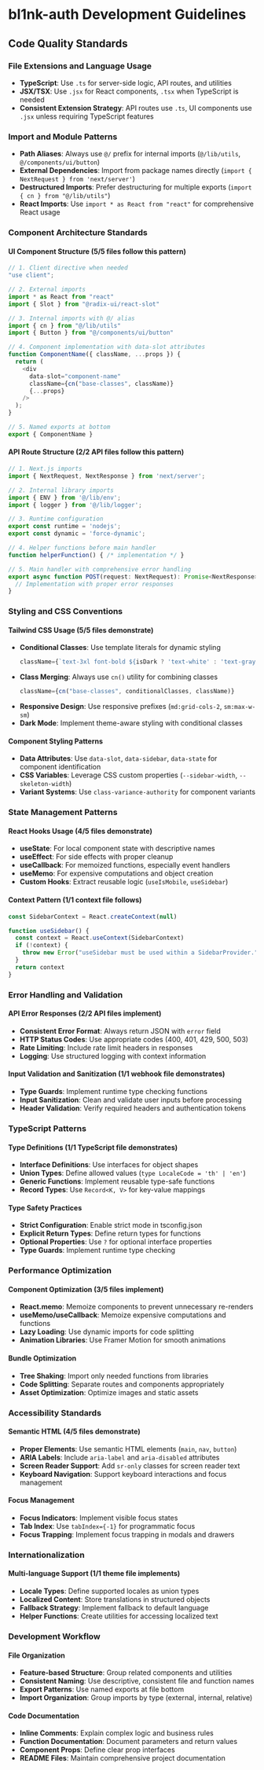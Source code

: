 # bl1nk-auth Development Guidelines

## Code Quality Standards

### File Extensions and Language Usage
- **TypeScript**: Use `.ts` for server-side logic, API routes, and utilities
- **JSX/TSX**: Use `.jsx` for React components, `.tsx` when TypeScript is needed
- **Consistent Extension Strategy**: API routes use `.ts`, UI components use `.jsx` unless requiring TypeScript features

### Import and Module Patterns
- **Path Aliases**: Always use `@/` prefix for internal imports (`@/lib/utils`, `@/components/ui/button`)
- **External Dependencies**: Import from package names directly (`import { NextRequest } from 'next/server'`)
- **Destructured Imports**: Prefer destructuring for multiple exports (`import { cn } from "@/lib/utils"`)
- **React Imports**: Use `import * as React from "react"` for comprehensive React usage

### Component Architecture Standards

#### UI Component Structure (5/5 files follow this pattern)
```javascript
// 1. Client directive when needed
"use client";

// 2. External imports
import * as React from "react"
import { Slot } from "@radix-ui/react-slot"

// 3. Internal imports with @/ alias
import { cn } from "@/lib/utils"
import { Button } from "@/components/ui/button"

// 4. Component implementation with data-slot attributes
function ComponentName({ className, ...props }) {
  return (
    <div
      data-slot="component-name"
      className={cn("base-classes", className)}
      {...props}
    />
  );
}

// 5. Named exports at bottom
export { ComponentName }
```

#### API Route Structure (2/2 API files follow this pattern)
```typescript
// 1. Next.js imports
import { NextRequest, NextResponse } from 'next/server';

// 2. Internal library imports
import { ENV } from '@/lib/env';
import { logger } from '@/lib/logger';

// 3. Runtime configuration
export const runtime = 'nodejs';
export const dynamic = 'force-dynamic';

// 4. Helper functions before main handler
function helperFunction() { /* implementation */ }

// 5. Main handler with comprehensive error handling
export async function POST(request: NextRequest): Promise<NextResponse> {
  // Implementation with proper error responses
}
```

### Styling and CSS Conventions

#### Tailwind CSS Usage (5/5 files demonstrate)
- **Conditional Classes**: Use template literals for dynamic styling
  ```javascript
  className={`text-3xl font-bold ${isDark ? 'text-white' : 'text-gray-900'}`}
  ```
- **Class Merging**: Always use `cn()` utility for combining classes
  ```javascript
  className={cn("base-classes", conditionalClasses, className)}
  ```
- **Responsive Design**: Use responsive prefixes (`md:grid-cols-2`, `sm:max-w-sm`)
- **Dark Mode**: Implement theme-aware styling with conditional classes

#### Component Styling Patterns
- **Data Attributes**: Use `data-slot`, `data-sidebar`, `data-state` for component identification
- **CSS Variables**: Leverage CSS custom properties (`--sidebar-width`, `--skeleton-width`)
- **Variant Systems**: Use `class-variance-authority` for component variants

### State Management Patterns

#### React Hooks Usage (4/5 files demonstrate)
- **useState**: For local component state with descriptive names
- **useEffect**: For side effects with proper cleanup
- **useCallback**: For memoized functions, especially event handlers
- **useMemo**: For expensive computations and object creation
- **Custom Hooks**: Extract reusable logic (`useIsMobile`, `useSidebar`)

#### Context Pattern (1/1 context file follows)
```javascript
const SidebarContext = React.createContext(null)

function useSidebar() {
  const context = React.useContext(SidebarContext)
  if (!context) {
    throw new Error("useSidebar must be used within a SidebarProvider.")
  }
  return context
}
```

### Error Handling and Validation

#### API Error Responses (2/2 API files implement)
- **Consistent Error Format**: Always return JSON with `error` field
- **HTTP Status Codes**: Use appropriate codes (400, 401, 429, 500, 503)
- **Rate Limiting**: Include rate limit headers in responses
- **Logging**: Use structured logging with context information

#### Input Validation and Sanitization (1/1 webhook file demonstrates)
- **Type Guards**: Implement runtime type checking functions
- **Input Sanitization**: Clean and validate user inputs before processing
- **Header Validation**: Verify required headers and authentication tokens

### TypeScript Patterns

#### Type Definitions (1/1 TypeScript file demonstrates)
- **Interface Definitions**: Use interfaces for object shapes
- **Union Types**: Define allowed values (`type LocaleCode = 'th' | 'en'`)
- **Generic Functions**: Implement reusable type-safe functions
- **Record Types**: Use `Record<K, V>` for key-value mappings

#### Type Safety Practices
- **Strict Configuration**: Enable strict mode in tsconfig.json
- **Explicit Return Types**: Define return types for functions
- **Optional Properties**: Use `?` for optional interface properties
- **Type Guards**: Implement runtime type checking

### Performance Optimization

#### Component Optimization (3/5 files implement)
- **React.memo**: Memoize components to prevent unnecessary re-renders
- **useMemo/useCallback**: Memoize expensive computations and functions
- **Lazy Loading**: Use dynamic imports for code splitting
- **Animation Libraries**: Use Framer Motion for smooth animations

#### Bundle Optimization
- **Tree Shaking**: Import only needed functions from libraries
- **Code Splitting**: Separate routes and components appropriately
- **Asset Optimization**: Optimize images and static assets

### Accessibility Standards

#### Semantic HTML (4/5 files demonstrate)
- **Proper Elements**: Use semantic HTML elements (`main`, `nav`, `button`)
- **ARIA Labels**: Include `aria-label` and `aria-disabled` attributes
- **Screen Reader Support**: Add `sr-only` classes for screen reader text
- **Keyboard Navigation**: Support keyboard interactions and focus management

#### Focus Management
- **Focus Indicators**: Implement visible focus states
- **Tab Index**: Use `tabIndex={-1}` for programmatic focus
- **Focus Trapping**: Implement focus trapping in modals and drawers

### Internationalization

#### Multi-language Support (1/1 theme file implements)
- **Locale Types**: Define supported locales as union types
- **Localized Content**: Store translations in structured objects
- **Fallback Strategy**: Implement fallback to default language
- **Helper Functions**: Create utilities for accessing localized text

### Development Workflow

#### File Organization
- **Feature-based Structure**: Group related components and utilities
- **Consistent Naming**: Use descriptive, consistent file and function names
- **Export Patterns**: Use named exports at file bottom
- **Import Organization**: Group imports by type (external, internal, relative)

#### Code Documentation
- **Inline Comments**: Explain complex logic and business rules
- **Function Documentation**: Document parameters and return values
- **Component Props**: Define clear prop interfaces
- **README Files**: Maintain comprehensive project documentation